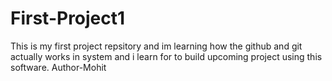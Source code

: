 # First-Project1
This is my first project repsitory and im learning how the github and git actually works in system and i learn for to build upcoming project using this software.
Author-Mohit
